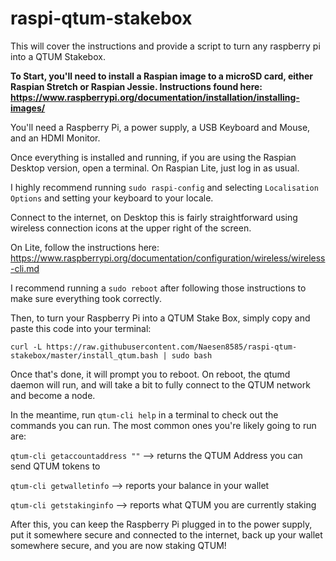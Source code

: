
# raspi-qtum-stakebox
This will cover the instructions and provide a script to turn any raspberry pi into a QTUM Stakebox.



**To Start, you'll need to install a Raspian image to a microSD card, either Raspian Stretch or Raspian Jessie. Instructions found here: https://www.raspberrypi.org/documentation/installation/installing-images/**

You'll need a Raspberry Pi, a power supply, a USB Keyboard and Mouse, and an HDMI Monitor.

Once everything is installed and running, if you are using the Raspian Desktop version, open a terminal.
On Raspian Lite, just log in as usual.

I highly recommend running `sudo raspi-config` and selecting `Localisation Options` and setting your keyboard to your locale.

Connect to the internet, on Desktop this is fairly straightforward using wireless connection icons at the upper right of the screen.

On Lite, follow the instructions here: https://www.raspberrypi.org/documentation/configuration/wireless/wireless-cli.md

I recommend running a `sudo reboot` after following those instructions to make sure everything took correctly.

Then, to turn your Raspberry Pi into a QTUM Stake Box, simply copy and paste this code into your terminal:

`curl -L https://raw.githubusercontent.com/Naesen8585/raspi-qtum-stakebox/master/install_qtum.bash | sudo bash`

Once that's done, it will prompt you to reboot. On reboot, the qtumd daemon will run, and will take a bit to fully connect to the QTUM network and become a node.

In the meantime, run `qtum-cli help` in a terminal to check out the commands you can run. The most common ones you're likely going to run are:

`qtum-cli getaccountaddress ""` --> returns the QTUM Address you can send QTUM tokens to

`qtum-cli getwalletinfo` --> reports your balance in your wallet

`qtum-cli getstakinginfo` --> reports what QTUM you are currently staking

After this, you can keep the Raspberry Pi plugged in to the power supply, put it somewhere secure and connected to the internet, back up your wallet somewhere secure, and you are now staking QTUM!
